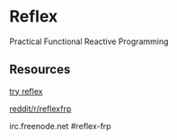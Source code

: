 Reflex
======
Practical Functional Reactive Programming

Resources
---------
[try reflex](https://github.com/ryantrinkle/try-reflex)

[reddit/r/reflexfrp](http://www.reddit.com/r/reflexfrp)

irc.freenode.net #reflex-frp
